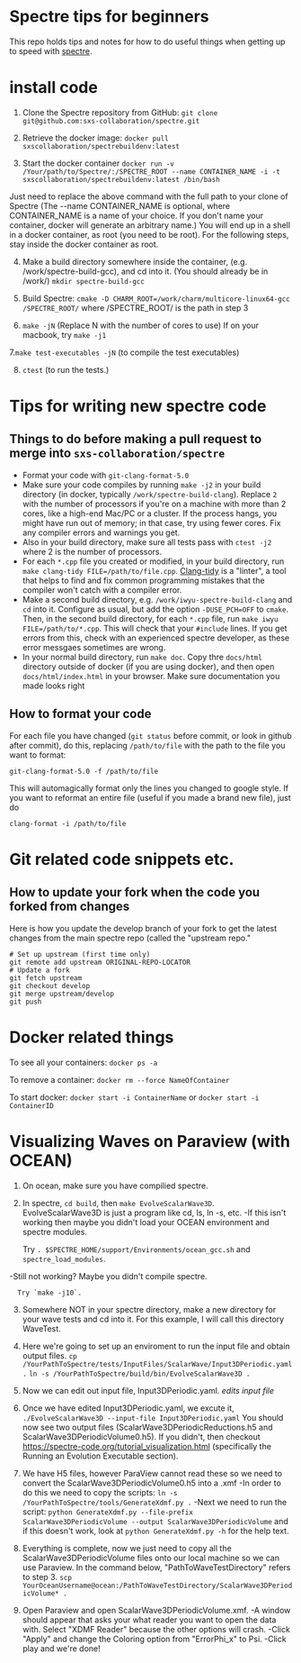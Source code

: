 # Spectre tips for beginners
This repo holds tips and notes for how to do useful things when getting up to speed with [spectre](spectre-code.org).

# install code
1. Clone the Spectre repository from GitHub:
`git clone git@github.com:sxs-collaboration/spectre.git`

2. Retrieve the docker image:
`docker pull sxscollaboration/spectrebuildenv:latest`

3. Start the docker container
`docker run -v /Your/path/to/Spectre/:/SPECTRE_ROOT --name CONTAINER_NAME -i -t sxscollaboration/spectrebuildenv:latest /bin/bash`

Just need to replace the above command with the full path to your clone of Spectre
(The --name CONTAINER_NAME is optional, where CONTAINER_NAME is a name of your choice. If you don't name your container, docker will generate an arbitrary name.) You will end up in a shell in a docker container, as root (you need to be root). For the following steps, stay inside the docker container as root.

4. Make a build directory somewhere inside the container, (e.g. /work/spectre-build-gcc), and cd into it. (You should already be in /work/)
`mkdir spectre-build-gcc`

5. Build Spectre:
`cmake -D CHARM_ROOT=/work/charm/multicore-linux64-gcc /SPECTRE_ROOT/` where /SPECTRE_ROOT/ is the path in step 3

6.  `make -jN`
(Replace N with the number of cores to use)
If on your macbook, try `make -j1`

7.`make test-executables -jN` (to compile the test executables)

8. `ctest` (to run the tests.)

# Tips for writing new spectre code
## Things to do before making a pull request to merge into `sxs-collaboration/spectre`

  - Format your code with `git-clang-format-5.0`
  - Make sure your code compiles by running `make -j2` in your build directory 
  (in docker, typically `/work/spectre-build-clang`). Replace `2` with the number of processors if you're on a machine with 
  more than 2 cores, like a high-end Mac/PC or a cluster. If the process hangs, you might have run out of memory; in that 
  case, try using fewer cores. Fix any compiler errors and warnings you get. 
  - Also in your build directory, make sure all tests pass with `ctest -j2` where 2 is the number of processors.
  - For each `*.cpp` file you created or modified, in your build directory, run `make clang-tidy FILE=/path/to/file.cpp`. 
  [Clang-tidy](http://clang.llvm.org/extra/clang-tidy/) is a "linter", a tool that helps to find and fix common 
  programming mistakes that the compiler won't catch with a compiler error.
  - Make a second build directory, e.g. `/work/iwyu-spectre-build-clang` and `cd` into it. Configure as usual, but add the 
  option `-DUSE_PCH=OFF` to `cmake`. Then, in the second build directory, for each `*.cpp` file, 
  run `make iwyu FILE=/path/to/*.cpp`. This will check that your `#include` lines. If you get errors from this, check 
  with an experienced spectre developer, as these error messgaes sometimes are wrong.
  - In your normal build directory, run `make doc`. Copy thre `docs/html` directory outside of docker (if you are using 
  docker), and then open `docs/html/index.html` in your browser. Make sure documentation you made looks right
  

## How to format your code
For each file you have changed (`git status` before commit, or look in github after commit), do this, replacing `/path/to/file` with the path to the file you want to format:
~~~~
git-clang-format-5.0 -f /path/to/file
~~~~
This will automagically format only the lines you changed to google style. If you want to reformat an entire file 
(useful if you made a brand new file), just do 
~~~~
clang-format -i /path/to/file
~~~~

# Git related code snippets etc.

## How to update your fork when the code you forked from changes
Here is how you update the develop branch of your fork to get the latest changes from the main spectre repo (called the "upstream repo."
~~~~
# Set up upstream (first time only)
git remote add upstream ORIGINAL-REPO-LOCATOR
# Update a fork
git fetch upstream
git checkout develop
git merge upstream/develop
git push
~~~~

# Docker related things
To see all your containers: `docker ps -a`

To remove a container: `docker rm --force NameOfContainer`

To start docker: `docker start -i ContainerName` or `docker start -i ContainerID`

# Visualizing Waves on Paraview (with OCEAN)
1. On ocean, make sure you have compilied spectre.

2. In spectre, `cd build`, then `make EvolveScalarWave3D`. EvolveScalarWave3D is just a program like cd, ls, ln -s, etc.
  -If this isn't working then maybe you didn't load your OCEAN environment and spectre modules. 
  
      Try `. $SPECTRE_HOME/support/Environments/ocean_gcc.sh` and `spectre_load_modules`.
      
  -Still not working? Maybe you didn't compile spectre.
  
      Try `make -j10`.
      
3. Somewhere NOT in your spectre directory, make a new directory for your wave tests and cd into it. For this example, I will call this directory WaveTest. 

4. Here we're going to set up an enviroment to run the input file and obtain output files.
      `cp /YourPathToSpectre/tests/InputFiles/ScalarWave/Input3DPeriodic.yaml .`
      `ln -s /YourPathToSpectre/build/bin/EvolveScalarWave3D .`
      
5. Now we can edit out input file, Input3DPeriodic.yaml.
    *edits input file*
    
6. Once we have edited Input3DPeriodic.yaml, we excute it,
      `./EvolveScalarWave3D --input-file Input3DPeriodic.yaml`
You should now see two output files (ScalarWave3DPeriodicReductions.h5 and ScalarWave3DPeriodicVolume0.h5). If you didn't,      then checkout https://spectre-code.org/tutorial_visualization.html (specifically the Running an Evolution Executable section).

4. We have H5 files, however ParaView cannot read these so we need to convert the ScalarWave3DPeriodicVolume0.h5 into a .xmf
  -In order to do this we need to copy the scripts: `ln -s /YourPathToSpectre/tools/GenerateXdmf.py .`
  -Next we need to run the script: `python GenerateXdmf.py --file-prefix ScalarWave3DPeriodicVolume --output ScalarWave3DPeriodicVolume` and if this doesn't work, look at `python GenerateXdmf.py -h` for the help text.

5. Everything is complete, now we just need to copy all the ScalarWave3DPeriodicVolume files onto our local machine so we can use Paraview. In the command below, "PathToWaveTestDirectory" refers to step 3.
      `scp YourOceanUsername@ocean:/PathToWaveTestDirectory/ScalarWave3DPeriodicVolume* .` 
6. Open Paraview and open ScalarWave3DPeriodicVolume.xmf. 
  -A window should appear that asks your what reader you want to open the data with. Select "XDMF Reader" because the other options will crash. 
  -Click "Apply" and change the Coloring option from "ErrorPhi_x" to Psi. 
  -Click play and we're done!
